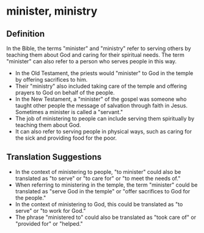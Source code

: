 # minister, ministry

## Definition

In the Bible, the terms "minister" and "ministry" refer to serving others by teaching them about God and caring for their spiritual needs. The term "minister" can also refer to a person who serves people in this way.

* In the Old Testament, the priests would "minister" to God in the temple by offering sacrifices to him.
* Their "ministry" also included taking care of the temple and offering prayers to God on behalf of the people.
* In the New Testament, a "minister" of the gospel was someone who taught other people the message of salvation through faith in Jesus. Sometimes a minister is called a "servant."
* The job of ministering to people can include serving them spiritually by teaching them about God.
* It can also refer to serving people in physical ways, such as caring for the sick and providing food for the poor.


## Translation Suggestions



* In the context of ministering to people,  "to minister" could also be translated as "to serve" or "to care for" or "to meet the needs of."
* When referring to ministering in the temple, the term "minister" could be translated as "serve God in the temple" or "offer sacrifices to God for the people." 
* In the context of ministering to God, this could be translated as "to serve" or "to work for God."
* The phrase "ministered to" could also be translated as "took care of" or "provided for" or "helped."